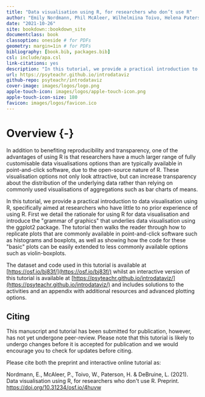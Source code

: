 ```yaml
--- 
title: "Data visualisation using R, for researchers who don’t use R"
author: "Emily Nordmann, Phil McAleer, Wilhelmiina Toivo, Helena Paterson, Lisa DeBruine"
date: "2021-10-26"
site: bookdown::bookdown_site
documentclass: book
classoption: oneside # for PDFs
geometry: margin=1in # for PDFs
bibliography: [book.bib, packages.bib]
csl: include/apa.csl
link-citations: yes
description: "In this tutorial, we provide a practical introduction to data visualisation using R, specifically aimed at researchers who have little to no prior experience of using R."
url: https://psyteachr.github.io/introdataviz
github-repo: psyteachr/introdataviz 
cover-image: images/logos/logo.png
apple-touch-icon: images/logos/apple-touch-icon.png 
apple-touch-icon-size: 180
favicon: images/logos/favicon.ico 
---
```





# Overview {-}

In addition to benefiting reproducibility and transparency, one of the advantages of using R is that researchers have a much larger range of fully customisable data visualisations options than are typically available in point-and-click software, due to the open-source nature of R. These visualisation options not only look attractive, but can increase transparency about the distribution of the underlying data rather than relying on commonly used visualisations of aggregations such as bar charts of means. 

In this tutorial, we provide a practical introduction to data visualisation using R, specifically aimed at researchers who have little to no prior experience of using R. First we detail the rationale for using R for data visualisation and introduce the "grammar of graphics" that underlies data visualisation using the ggplot2 package. The tutorial then walks the reader through how to replicate plots that are commonly available in point-and-click software such as histograms and boxplots, as well as showing how the code for these "basic" plots can be easily extended to less commonly available options such as violin-boxplots. 

The dataset and code used in this tutorial is available at [https://osf.io/bj83f/](https://osf.io/bj83f/) whilst an interactive version of this tutorial is available at [https://psyteachr.github.io/introdataviz/](https://psyteachr.github.io/introdataviz/) and includes solutions to the activities and an appendix with additional resources and advanced plotting options. 

## Citing

This manuscript and tutorial has been submitted for publication, however, has not yet undergone peer-review. Please note that this tutorial is likely to undergo changes before it is accepted for publication and we would encourage you to check for updates before citing. 

Please cite both the preprint and interactive online tutorial as: 

Nordmann, E., McAleer, P., Toivo, W., Paterson, H. & DeBruine, L. (2021). Data visualisation using R, for researchers who don't use R. Preprint. https://doi.org/10.31234/osf.io/4huvw
